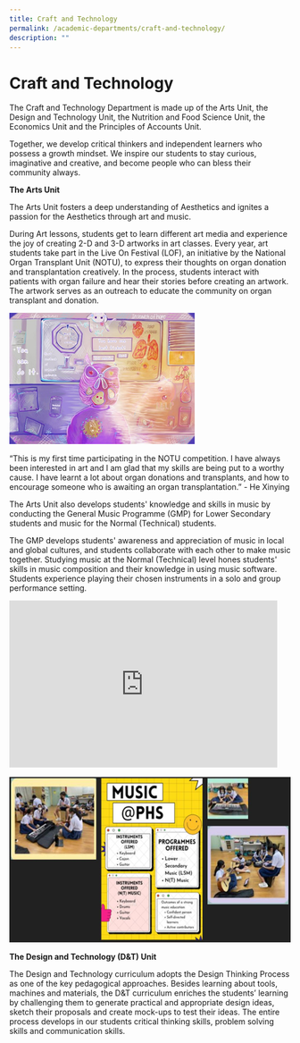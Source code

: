 ```yaml
---
title: Craft and Technology
permalink: /academic-departments/craft-and-technology/
description: ""
---
```

# **Craft and Technology**

The Craft and Technology Department is made up of the Arts Unit, the Design and Technology Unit, the Nutrition and Food Science Unit, the Economics Unit and the Principles of Accounts Unit.&nbsp;  

Together, we develop critical thinkers and independent learners who possess a growth mindset. We inspire our students to stay curious, imaginative and creative, and become people who can bless their community always.&nbsp;


**The Arts Unit**

The Arts Unit fosters a deep understanding of Aesthetics and ignites a passion for the Aesthetics through art and music.&nbsp;

 
During Art lessons, students get to learn different art media and experience the joy of creating 2-D and 3-D artworks in art classes.&nbsp;Every year, art students take part in the Live On Festival (LOF), an initiative by the National Organ Transplant Unit (NOTU), to express their thoughts on organ donation and transplantation creatively. In the process, students interact with patients with organ failure and hear their stories before creating an artwork. The artwork serves as an outreach to educate the community on organ transplant and donation.

![](/images/image001.png)

“This is my first time participating in the NOTU competition. I have always been interested in art and I am glad that my skills are being put to a worthy cause. I have learnt a lot about organ donations and transplants, and how to encourage someone who is awaiting an organ transplantation.” - He Xinying

The Arts Unit also develops students' knowledge and skills in music by conducting the General Music Programme (GMP) for Lower Secondary students and music for the Normal (Technical) students.

The GMP develops students' awareness and appreciation of music in local and global cultures, and students collaborate with each other to make music together. Studying music at the Normal (Technical) level hones students' skills in music composition and their knowledge in using music software. Students experience playing their chosen instruments in a solo and group performance setting.


<iframe allowfullscreen="true" height="299" width="480" frameborder="0" src="https://docs.google.com/presentation/d/e/2PACX-1vQbdRfzsZCDnpv-rcHcF-Oap1HE08Doynyj02_Li2zMfzaurdAZp899PVPOO3OXG25rpfsJokf4_Hu6/embed?start=true&amp;loop=false&amp;delayms=5000"></iframe>


![](/images/music.jpg)


**The Design and Technology (D&T) Unit**

The Design and Technology curriculum adopts the Design Thinking Process as one of the key pedagogical approaches. Besides learning about tools, machines and materials, the D&T curriculum enriches the students’ learning by challenging them to generate practical and appropriate design ideas, sketch their proposals and create mock-ups to test their ideas. The entire process develops in our students critical thinking skills, problem solving skills and communication skills.